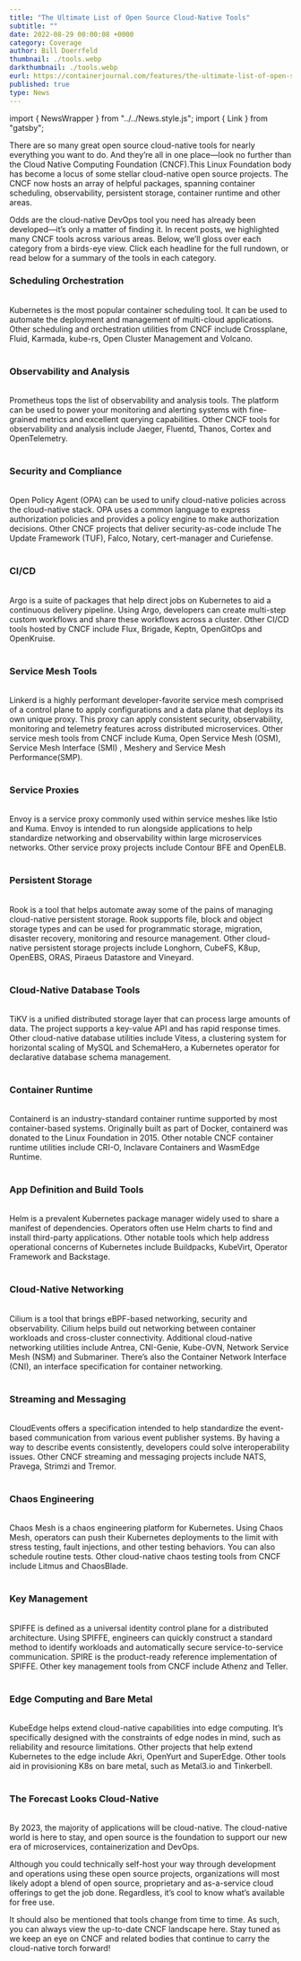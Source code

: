 ```yaml
---
title: "The Ultimate List of Open Source Cloud-Native Tools"
subtitle: ""
date: 2022-08-29 00:00:08 +0000
category: Coverage
author: Bill Doerrfeld
thumbnail: ./tools.webp
darkthumbnail: ./tools.webp
eurl: https://containerjournal.com/features/the-ultimate-list-of-open-source-cloud-native-tools/
published: true
type: News
---
```


import { NewsWrapper } from "../../News.style.js";
import { Link } from "gatsby";

<NewsWrapper>

<div className="test">

There are so many great open source cloud-native tools for nearly everything you want to do.
And they’re all in one place—look no further than the Cloud Native Computing Foundation (CNCF).This Linux Foundation body has become a locus of some stellar cloud-native open source projects. The CNCF now hosts an array of helpful packages, spanning container scheduling, observability, persistent storage, container runtime and other areas.

Odds are the cloud-native DevOps tool you need has already been developed—it’s only a matter of finding it. In recent posts, we highlighted many CNCF tools across various areas. Below, we’ll gloss over each category from a birds-eye view. Click each headline for the full rundown, or read below for a summary of the tools in each category.

### Scheduling  Orchestration
<br />
Kubernetes is the most popular container scheduling tool. It can be used to automate the deployment and management of multi-cloud applications. Other scheduling and orchestration utilities from CNCF include Crossplane, Fluid, Karmada, kube-rs, Open Cluster Management and Volcano.
<br /> <br />

### Observability and Analysis
<br />
Prometheus tops the list of observability and analysis tools. The platform can be used to power your monitoring and alerting systems with fine-grained metrics and excellent querying capabilities. Other CNCF tools for observability and analysis include Jaeger, Fluentd, Thanos, Cortex and OpenTelemetry.
<br /> <br />

### Security and Compliance
<br />
Open Policy Agent (OPA) can be used to unify cloud-native policies across the cloud-native stack. OPA uses a common language to express authorization policies and provides a policy engine to make authorization decisions. Other CNCF projects that deliver security-as-code include The Update Framework (TUF), Falco, Notary, cert-manager and Curiefense.
<br /> <br />

### CI/CD
<br />
Argo is a suite of packages that help direct jobs on Kubernetes to aid a continuous delivery pipeline. Using Argo, developers can create multi-step custom workflows and share these workflows across a cluster. Other CI/CD tools hosted by CNCF include Flux, Brigade, Keptn, OpenGitOps and OpenKruise.
<br /> <br />

### Service Mesh Tools
<br />
Linkerd is a highly performant developer-favorite service mesh comprised of a control plane to apply configurations and a data plane that deploys its own unique proxy. This proxy can apply consistent security, observability, monitoring and telemetry features across distributed microservices. Other service mesh tools from CNCF include Kuma, Open Service Mesh (OSM), <Link to="/projects/service-mesh-interface-conformance">Service Mesh Interface (SMI) </Link> , <Link to="/meshery">Meshery</Link> and <Link to="/projects/cloud-native-performance">Service Mesh Performance(SMP)</Link>.
<br /> <br />

### Service Proxies
<br />
Envoy is a service proxy commonly used within service meshes like Istio and Kuma. Envoy is intended to run alongside applications to help standardize networking and observability within large microservices networks. Other service proxy projects include Contour BFE and OpenELB.
<br /> <br />

### Persistent Storage
<br />
Rook is a tool that helps automate away some of the pains of managing cloud-native persistent storage. Rook supports file, block and object storage types and can be used for programmatic storage, migration, disaster recovery, monitoring and resource management. Other cloud-native persistent storage projects include Longhorn, CubeFS, K8up, OpenEBS, ORAS, Piraeus Datastore and Vineyard.
<br /> <br />

### Cloud-Native Database Tools
<br />
TiKV is a unified distributed storage layer that can process large amounts of data. The project supports a key-value API and has rapid response times. Other cloud-native database utilities include Vitess, a clustering system for horizontal scaling of MySQL and SchemaHero, a Kubernetes operator for declarative database schema management.
<br /> <br />

### Container Runtime
<br />
Containerd is an industry-standard container runtime supported by most container-based systems. Originally built as part of Docker, containerd was donated to the Linux Foundation in 2015. Other notable CNCF container runtime utilities include CRI-O, Inclavare Containers and WasmEdge Runtime.
<br /> <br />

### App Definition and Build Tools
<br />
Helm is a prevalent Kubernetes package manager widely used to share a manifest of dependencies. Operators often use Helm charts to find and install third-party applications. Other notable tools which help address operational concerns of Kubernetes include Buildpacks, KubeVirt, Operator Framework and Backstage.
<br /> <br />

### Cloud-Native Networking
<br />
Cilium is a tool that brings eBPF-based networking, security and observability. Cilium helps build out networking between container workloads and cross-cluster connectivity. Additional cloud-native networking utilities include Antrea, CNI-Genie, Kube-OVN, Network Service Mesh (NSM) and Submariner. There’s also the Container Network Interface (CNI), an interface specification for container networking.
<br /> <br />

### Streaming and Messaging
<br />
CloudEvents offers a specification intended to help standardize the event-based communication from various event publisher systems. By having a way to describe events consistently, developers could solve interoperability issues. Other CNCF streaming and messaging projects include NATS, Pravega, Strimzi and Tremor.
<br /> <br />

### Chaos Engineering
<br />
Chaos Mesh is a chaos engineering platform for Kubernetes. Using Chaos Mesh, operators can push their Kubernetes deployments to the limit with stress testing, fault injections, and other testing behaviors. You can also schedule routine tests. Other cloud-native chaos testing tools from CNCF include Litmus and ChaosBlade.
<br /> <br />

### Key Management
<br />
SPIFFE is defined as a universal identity control plane for a distributed architecture. Using SPIFFE, engineers can quickly construct a standard method to identify workloads and automatically secure service-to-service communication. SPIRE is the product-ready reference implementation of SPIFFE. Other key management tools from CNCF include Athenz and Teller.
<br /> <br />

### Edge Computing and Bare Metal
<br />
KubeEdge helps extend cloud-native capabilities into edge computing. It’s specifically designed with the constraints of edge nodes in mind, such as reliability and resource limitations. Other projects that help extend Kubernetes to the edge include Akri, OpenYurt and SuperEdge. Other tools aid in provisioning K8s on bare metal, such as Metal3.io and Tinkerbell.
<br /> <br />

### The Forecast Looks Cloud-Native
<br />
By 2023, the <Link to="https://containerjournal.com/features/majority-of-apps-will-use-cloud-native-development-by-2023/">majority of applications will be cloud-native</Link>. The cloud-native world is here to stay, and open source is the foundation to support our new era of microservices, containerization and DevOps.

Although you could technically self-host your way through development and operations using these open source projects, organizations will most likely adopt a blend of open source, proprietary and as-a-service cloud offerings to get the job done. Regardless, it’s cool to know what’s available for free use.

It should also be mentioned that tools change from time to time. As such, you can always view the up-to-date CNCF landscape here. Stay tuned as we keep an eye on CNCF and related bodies that continue to carry the cloud-native torch forward!
</div>

</NewsWrapper>
